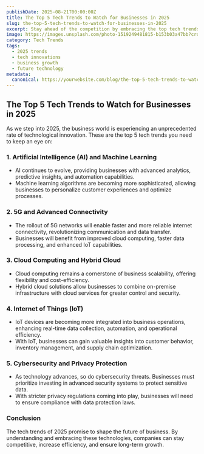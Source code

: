 ```yaml
---
publishDate: 2025-08-21T00:00:00Z
title: The Top 5 Tech Trends to Watch for Businesses in 2025
slug: the-top-5-tech-trends-to-watch-for-businesses-in-2025
excerpt: Stay ahead of the competition by embracing the top tech trends of 2025. Learn about the innovations shaping the future of business.
image: https://images.unsplash.com/photo-1519249481815-b153b03a47bb?crop=entropy&cs=tinysrgb&fit=max&ixid=MnwzNjQzOXwwfDF8c2VhcmNofDE0fHxlY29ub21pY3N8ZW58MHx8fDE2NzYzNzYzODM&ixlib=rb-1.2.1&q=80&w=1080
category: Tech Trends
tags:
  - 2025 trends
  - tech innovations
  - business growth
  - future technology
metadata:
  canonical: https://yourwebsite.com/blog/the-top-5-tech-trends-to-watch-for-businesses-in-2025
---
```


## The Top 5 Tech Trends to Watch for Businesses in 2025

As we step into 2025, the business world is experiencing an unprecedented rate of technological innovation. These are the top 5 tech trends you need to keep an eye on:

### 1. **Artificial Intelligence (AI) and Machine Learning**
   - AI continues to evolve, providing businesses with advanced analytics, predictive insights, and automation capabilities.
   - Machine learning algorithms are becoming more sophisticated, allowing businesses to personalize customer experiences and optimize processes.

### 2. **5G and Advanced Connectivity**
   - The rollout of 5G networks will enable faster and more reliable internet connectivity, revolutionizing communication and data transfer.
   - Businesses will benefit from improved cloud computing, faster data processing, and enhanced IoT capabilities.

### 3. **Cloud Computing and Hybrid Cloud**
   - Cloud computing remains a cornerstone of business scalability, offering flexibility and cost-efficiency.
   - Hybrid cloud solutions allow businesses to combine on-premise infrastructure with cloud services for greater control and security.

### 4. **Internet of Things (IoT)**
   - IoT devices are becoming more integrated into business operations, enhancing real-time data collection, automation, and operational efficiency.
   - With IoT, businesses can gain valuable insights into customer behavior, inventory management, and supply chain optimization.

### 5. **Cybersecurity and Privacy Protection**
   - As technology advances, so do cybersecurity threats. Businesses must prioritize investing in advanced security systems to protect sensitive data.
   - With stricter privacy regulations coming into play, businesses will need to ensure compliance with data protection laws.

### Conclusion
The tech trends of 2025 promise to shape the future of business. By understanding and embracing these technologies, companies can stay competitive, increase efficiency, and ensure long-term growth.
